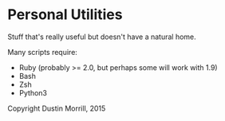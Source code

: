 Personal Utilities
==================

Stuff that's really useful but doesn't have a natural home.

Many scripts require:

- Ruby (probably >= 2.0, but perhaps some will work with 1.9)
- Bash
- Zsh
- Python3

Copyright Dustin Morrill, 2015

